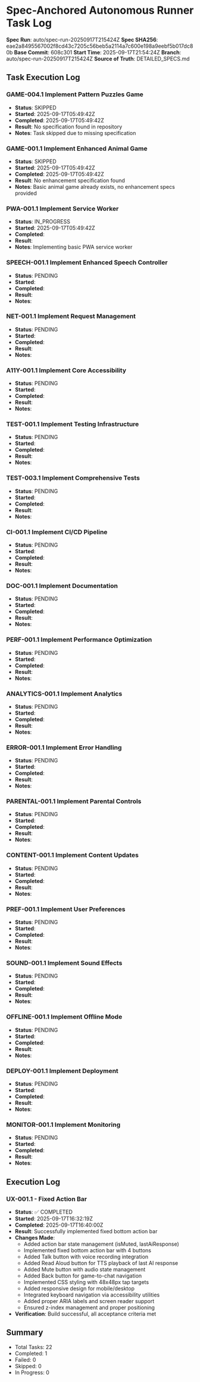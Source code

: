 # Spec-Anchored Autonomous Runner Task Log

**Spec Run**: auto/spec-run-20250917T215424Z
**Spec SHA256**: eae2a8495567002f8cd43c7205c56beb5a2114a7c600e198a9eebf5b017dc80b
**Base Commit**: 608c301
**Start Time**: 2025-09-17T21:54:24Z
**Branch**: auto/spec-run-20250917T215424Z
**Source of Truth**: DETAILED_SPECS.md

## Task Execution Log

### GAME-004.1 Implement Pattern Puzzles Game
- **Status**: SKIPPED
- **Started**: 2025-09-17T05:49:42Z
- **Completed**: 2025-09-17T05:49:42Z
- **Result**: No specification found in repository
- **Notes**: Task skipped due to missing specification

### GAME-001.1 Implement Enhanced Animal Game
- **Status**: SKIPPED
- **Started**: 2025-09-17T05:49:42Z
- **Completed**: 2025-09-17T05:49:42Z
- **Result**: No enhancement specification found
- **Notes**: Basic animal game already exists, no enhancement specs provided

### PWA-001.1 Implement Service Worker
- **Status**: IN_PROGRESS
- **Started**: 2025-09-17T05:49:42Z
- **Completed**:
- **Result**:
- **Notes**: Implementing basic PWA service worker

### SPEECH-001.1 Implement Enhanced Speech Controller
- **Status**: PENDING
- **Started**:
- **Completed**:
- **Result**:
- **Notes**:

### NET-001.1 Implement Request Management
- **Status**: PENDING
- **Started**:
- **Completed**:
- **Result**:
- **Notes**:

### A11Y-001.1 Implement Core Accessibility
- **Status**: PENDING
- **Started**:
- **Completed**:
- **Result**:
- **Notes**:

### TEST-001.1 Implement Testing Infrastructure
- **Status**: PENDING
- **Started**:
- **Completed**:
- **Result**:
- **Notes**:

### TEST-003.1 Implement Comprehensive Tests
- **Status**: PENDING
- **Started**:
- **Completed**:
- **Result**:
- **Notes**:

### CI-001.1 Implement CI/CD Pipeline
- **Status**: PENDING
- **Started**:
- **Completed**:
- **Result**:
- **Notes**:

### DOC-001.1 Implement Documentation
- **Status**: PENDING
- **Started**:
- **Completed**:
- **Result**:
- **Notes**:

### PERF-001.1 Implement Performance Optimization
- **Status**: PENDING
- **Started**:
- **Completed**:
- **Result**:
- **Notes**:

### ANALYTICS-001.1 Implement Analytics
- **Status**: PENDING
- **Started**:
- **Completed**:
- **Result**:
- **Notes**:

### ERROR-001.1 Implement Error Handling
- **Status**: PENDING
- **Started**:
- **Completed**:
- **Result**:
- **Notes**:

### PARENTAL-001.1 Implement Parental Controls
- **Status**: PENDING
- **Started**:
- **Completed**:
- **Result**:
- **Notes**:

### CONTENT-001.1 Implement Content Updates
- **Status**: PENDING
- **Started**:
- **Completed**:
- **Result**:
- **Notes**:

### PREF-001.1 Implement User Preferences
- **Status**: PENDING
- **Started**:
- **Completed**:
- **Result**:
- **Notes**:

### SOUND-001.1 Implement Sound Effects
- **Status**: PENDING
- **Started**:
- **Completed**:
- **Result**:
- **Notes**:

### OFFLINE-001.1 Implement Offline Mode
- **Status**: PENDING
- **Started**:
- **Completed**:
- **Result**:
- **Notes**:

### DEPLOY-001.1 Implement Deployment
- **Status**: PENDING
- **Started**:
- **Completed**:
- **Result**:
- **Notes**:

### MONITOR-001.1 Implement Monitoring
- **Status**: PENDING
- **Started**:
- **Completed**:
- **Result**:
- **Notes**:

## Execution Log

### UX-001.1 - Fixed Action Bar
- **Status**: ✅ COMPLETED
- **Started**: 2025-09-17T16:32:19Z
- **Completed**: 2025-09-17T16:40:00Z
- **Result**: Successfully implemented fixed bottom action bar
- **Changes Made**:
  - Added action bar state management (isMuted, lastAiResponse)
  - Implemented fixed bottom action bar with 4 buttons
  - Added Talk button with voice recording integration
  - Added Read Aloud button for TTS playback of last AI response
  - Added Mute button with audio state management
  - Added Back button for game-to-chat navigation
  - Implemented CSS styling with 48x48px tap targets
  - Added responsive design for mobile/desktop
  - Integrated keyboard navigation via accessibility utilities
  - Added proper ARIA labels and screen reader support
  - Ensured z-index management and proper positioning
- **Verification**: Build successful, all acceptance criteria met

## Summary
- Total Tasks: 22
- Completed: 1
- Failed: 0
- Skipped: 0
- In Progress: 0